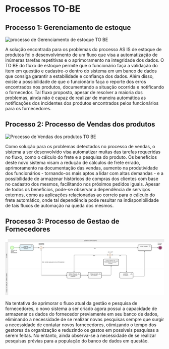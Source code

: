 # Processos TO-BE

## Processo 1: Gerenciamento de estoque

![processo de Gerenciamento de estoque TO BE](Processo_de_Gerenciamento_de_Estoque_TO_BE.png)

A solução encontrada para os problemas do processo AS IS de estoque de produtos foi o desenvolvimento de um fluxo que visa a automatização de inúmeras tarefas repetitivas e o aprimoramento na integridade dos dados. O TO BE do fluxo de estoque permite que o funcionário faça a validação do item em questão e cadastre-o dentro do sistema em um banco de dados que consiga garantir a estabilidade e confiança dos dados. Além disso, existe a possibilidade de que o funcionário faça o reporte dos erros encontrados nos produtos, documentando a situação ocorrida e notificando o fornecedor. Tal fluxo proposto, apesar de resolver a maioria dos problemas, ainda não é capaz de realizar de maneira automática as notificações dos incidentes dos produtos encontrados pelos funcionários para os fornecedores.

## Processo 2: Processo de Vendas dos produtos

![Processo de Vendas dos produtos  TO BE](Processo%20de%20Vendas%20dos%20produtos%20TO%20BE.png)

Como solução para os problemas detectados no processo de vendas, o sistema a ser desenvolvido visa automatizar muitas das tarefas requeridas no fluxo, como o cálculo do frete e a pesquisa do produto. Os benefícios deste novo sistema visam a redução de cálculos de frete errado, aprimoramento na documentação das vendas, aumento na produtividade dos funcionários - tornando-os mais aptos a lidar com altas demandas - e a possibilidade de armazenar históricos de compras dos clientes com base no cadastro dos mesmos, facilitando nos próximos pedidos iguais. Apesar de todos os benefícios, pode-se observar a dependência de serviços externos, como as aplicações relacionadas ao correio para o cálculo do frete automático, onde tal dependência pode resultar na indisponibilidade de tais fluxos de automação na queda dos mesmos.

## Processo 3: Processo de Gestao de Fornecedores

![Processo de Gestao de Fornecedores TO BE](Processo%20de%20Gestao%20de%20Fornecedores%20TO%20BE.png)

Na tentativa de aprimorar o fluxo atual da gestão e pesquisa de fornecedores, o novo sistema a ser criado agora possui a capacidade de armazenar os dados do fornecedor previamente em seu banco de dados, eliminando a necessidade de se realizar novas pesquisas sempre que surgir a necessidade de contatar novos fornecedores, otimizando o tempo dos gestores da organização e reduzindo os gastos em possíveis pesquisas a serem feitas. No entanto, ainda observa-se a necessidade de se realizar pesquisas prévias para a população do banco de dados em questão.
